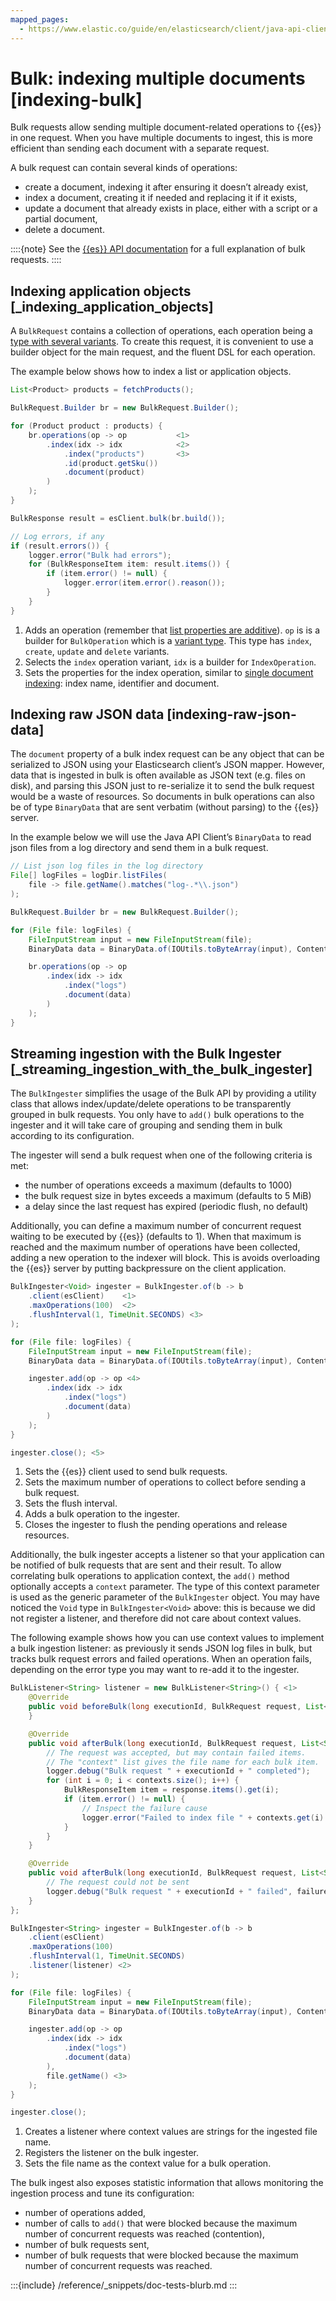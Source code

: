 ```yaml
---
mapped_pages:
  - https://www.elastic.co/guide/en/elasticsearch/client/java-api-client/current/indexing-bulk.html
---
```


# Bulk: indexing multiple documents [indexing-bulk]

Bulk requests allow sending multiple document-related operations to {{es}} in one request. When you have multiple documents to ingest, this is more efficient than sending each document with a separate request.

A bulk request can contain several kinds of operations:

* create a document, indexing it after ensuring it doesn’t already exist,
* index a document, creating it if needed and replacing it if it exists,
* update a document that already exists in place, either with a script or a partial document,
* delete a document.

::::{note}
See the [{{es}} API documentation](https://www.elastic.co/docs/api/doc/elasticsearch/operation/operation-bulk) for a full explanation of bulk requests.
::::



## Indexing application objects [_indexing_application_objects]

A `BulkRequest` contains a collection of operations, each operation being a [type with several variants](/reference/api-conventions/variant-types.md). To create this request, it is convenient to use a builder object for the main request, and the fluent DSL for each operation.

The example below shows how to index a list or application objects.

```java
List<Product> products = fetchProducts();

BulkRequest.Builder br = new BulkRequest.Builder();

for (Product product : products) {
    br.operations(op -> op           <1>
        .index(idx -> idx            <2>
            .index("products")       <3>
            .id(product.getSku())
            .document(product)
        )
    );
}

BulkResponse result = esClient.bulk(br.build());

// Log errors, if any
if (result.errors()) {
    logger.error("Bulk had errors");
    for (BulkResponseItem item: result.items()) {
        if (item.error() != null) {
            logger.error(item.error().reason());
        }
    }
}
```

1. Adds an operation (remember that [list properties are additive](/reference/api-conventions/lists-maps.md)). `op` is is a builder for `BulkOperation` which is a [variant type](/reference/api-conventions/variant-types.md). This type has `index`, `create`, `update` and `delete` variants.
2. Selects the `index` operation variant, `idx` is a builder for `IndexOperation`.
3. Sets the properties for the index operation, similar to [single document indexing](indexing.md): index name, identifier and document.



## Indexing raw JSON data [indexing-raw-json-data]

The `document` property of a bulk index request can be any object that can be serialized to JSON using your Elasticsearch client’s JSON mapper. However, data that is ingested in bulk is often available as JSON text (e.g. files on disk), and parsing this JSON just to re-serialize it to send the bulk request would be a waste of resources. So documents in bulk operations can also be of type `BinaryData` that are sent verbatim (without parsing) to the {{es}} server.

In the example below we will use the Java API Client’s `BinaryData` to read json files from a log directory and send them in a bulk request.

```java
// List json log files in the log directory
File[] logFiles = logDir.listFiles(
    file -> file.getName().matches("log-.*\\.json")
);

BulkRequest.Builder br = new BulkRequest.Builder();

for (File file: logFiles) {
    FileInputStream input = new FileInputStream(file);
    BinaryData data = BinaryData.of(IOUtils.toByteArray(input), ContentType.APPLICATION_JSON);

    br.operations(op -> op
        .index(idx -> idx
            .index("logs")
            .document(data)
        )
    );
}
```


## Streaming ingestion with the Bulk Ingester [_streaming_ingestion_with_the_bulk_ingester]

The `BulkIngester` simplifies the usage of the Bulk API by providing a utility class that allows index/update/delete operations to be transparently grouped in bulk requests. You only have to `add()` bulk operations to the ingester and it will take care of grouping and sending them in bulk according to its configuration.

The ingester will send a bulk request when one of the following criteria is met:

* the number of operations exceeds a maximum (defaults to 1000)
* the bulk request size in bytes exceeds a maximum (defaults to 5 MiB)
* a delay since the last request has expired (periodic flush, no default)

Additionally, you can define a maximum number of concurrent request waiting to be executed by {{es}} (defaults to 1). When that maximum is reached and the maximum number of operations have been collected, adding a new operation to the indexer will block. This is avoids overloading the {{es}} server by putting backpressure on the client application.

```java
BulkIngester<Void> ingester = BulkIngester.of(b -> b
    .client(esClient)    <1>
    .maxOperations(100)  <2>
    .flushInterval(1, TimeUnit.SECONDS) <3>
);

for (File file: logFiles) {
    FileInputStream input = new FileInputStream(file);
    BinaryData data = BinaryData.of(IOUtils.toByteArray(input), ContentType.APPLICATION_JSON);

    ingester.add(op -> op <4>
        .index(idx -> idx
            .index("logs")
            .document(data)
        )
    );
}

ingester.close(); <5>
```

1. Sets the {{es}} client used to send bulk requests.
2. Sets the maximum number of operations to collect before sending a bulk request.
3. Sets the flush interval.
4. Adds a bulk operation to the ingester.
5. Closes the ingester to flush the pending operations and release resources.


Additionally, the bulk ingester accepts a listener so that your application can be notified of bulk requests that are sent and their result. To allow correlating bulk operations to application context, the `add()` method optionally accepts a `context` parameter. The type of this context parameter is used as the generic parameter of the `BulkIngester` object. You may have noticed the `Void` type in `BulkIngester<Void>` above: this is because we did not register a listener, and therefore did not care about context values.

The following example shows how you can use context values to implement a bulk ingestion listener: as previously it sends JSON log files in bulk, but tracks bulk request errors and failed operations. When an operation fails, depending on the error type you may want to re-add it to the ingester.

```java
BulkListener<String> listener = new BulkListener<String>() { <1>
    @Override
    public void beforeBulk(long executionId, BulkRequest request, List<String> contexts) {
    }

    @Override
    public void afterBulk(long executionId, BulkRequest request, List<String> contexts, BulkResponse response) {
        // The request was accepted, but may contain failed items.
        // The "context" list gives the file name for each bulk item.
        logger.debug("Bulk request " + executionId + " completed");
        for (int i = 0; i < contexts.size(); i++) {
            BulkResponseItem item = response.items().get(i);
            if (item.error() != null) {
                // Inspect the failure cause
                logger.error("Failed to index file " + contexts.get(i) + " - " + item.error().reason());
            }
        }
    }

    @Override
    public void afterBulk(long executionId, BulkRequest request, List<String> contexts, Throwable failure) {
        // The request could not be sent
        logger.debug("Bulk request " + executionId + " failed", failure);
    }
};

BulkIngester<String> ingester = BulkIngester.of(b -> b
    .client(esClient)
    .maxOperations(100)
    .flushInterval(1, TimeUnit.SECONDS)
    .listener(listener) <2>
);

for (File file: logFiles) {
    FileInputStream input = new FileInputStream(file);
    BinaryData data = BinaryData.of(IOUtils.toByteArray(input), ContentType.APPLICATION_JSON);

    ingester.add(op -> op
        .index(idx -> idx
            .index("logs")
            .document(data)
        ),
        file.getName() <3>
    );
}

ingester.close();
```

1. Creates a listener where context values are strings for the ingested file name.
2. Registers the listener on the bulk ingester.
3. Sets the file name as the context value for a bulk operation.


The bulk ingest also exposes statistic information that allows monitoring the ingestion process and tune its configuration:

* number of operations added,
* number of calls to `add()` that were blocked because the maximum number of concurrent requests was reached (contention),
* number of bulk requests sent,
* number of bulk requests that were blocked because the maximum number of concurrent requests was reached.

:::{include} /reference/_snippets/doc-tests-blurb.md
:::


